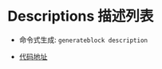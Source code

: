 
# Descriptions 描述列表

- 命令式生成:  `generateblock description`

- [代码地址](https://github.com/yitjhy/generate-block-static-site/tree/master/docs/description/demo)